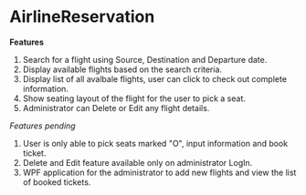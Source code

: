 # AirlineReservation
**Features** </br>
<ol>
<li>
Search for a flight using Source, Destination and Departure date.
</li>
<li>
Display available flights based on the search criteria.
</li>
<li>
Display list of all avalbale flights, user can click to check out complete information.
</li>
<li>
Show seating layout of the flight for the user to pick a seat.
</li>
<li>
Administrator can Delete or Edit any flight details.
</li>
</ol>

*Features pending*
<ol>
<li>
User is only able to pick seats marked "O", input information and book ticket.
</li>
<li>
Delete and Edit feature available only on administrator LogIn.
</li>
<li>
WPF application for the administrator to add new flights and view the list of booked tickets.
</li>
</ol>
